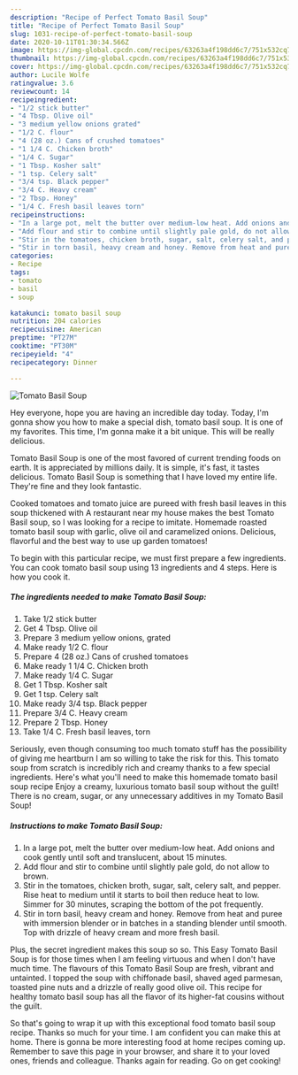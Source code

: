 ```yaml
---
description: "Recipe of Perfect Tomato Basil Soup"
title: "Recipe of Perfect Tomato Basil Soup"
slug: 1031-recipe-of-perfect-tomato-basil-soup
date: 2020-10-11T01:30:34.566Z
image: https://img-global.cpcdn.com/recipes/63263a4f198dd6c7/751x532cq70/tomato-basil-soup-recipe-main-photo.jpg
thumbnail: https://img-global.cpcdn.com/recipes/63263a4f198dd6c7/751x532cq70/tomato-basil-soup-recipe-main-photo.jpg
cover: https://img-global.cpcdn.com/recipes/63263a4f198dd6c7/751x532cq70/tomato-basil-soup-recipe-main-photo.jpg
author: Lucile Wolfe
ratingvalue: 3.6
reviewcount: 14
recipeingredient:
- "1/2 stick butter"
- "4 Tbsp. Olive oil"
- "3 medium yellow onions grated"
- "1/2 C. flour"
- "4 (28 oz.) Cans of crushed tomatoes"
- "1 1/4 C. Chicken broth"
- "1/4 C. Sugar"
- "1 Tbsp. Kosher salt"
- "1 tsp. Celery salt"
- "3/4 tsp. Black pepper"
- "3/4 C. Heavy cream"
- "2 Tbsp. Honey"
- "1/4 C. Fresh basil leaves torn"
recipeinstructions:
- "In a large pot, melt the butter over medium-low heat. Add onions and cook gently until soft and translucent, about 15 minutes."
- "Add flour and stir to combine until slightly pale gold, do not allow to brown."
- "Stir in the tomatoes, chicken broth, sugar, salt, celery salt, and pepper. Rise heat to medium until it starts to boil then reduce heat to low. Simmer for 30 minutes, scraping the bottom of the pot frequently."
- "Stir in torn basil, heavy cream and honey. Remove from heat and puree with immersion blender or in batches in a standing blender until smooth. Top with drizzle of heavy cream and more fresh basil."
categories:
- Recipe
tags:
- tomato
- basil
- soup

katakunci: tomato basil soup 
nutrition: 204 calories
recipecuisine: American
preptime: "PT27M"
cooktime: "PT30M"
recipeyield: "4"
recipecategory: Dinner

---
```



![Tomato Basil Soup](https://img-global.cpcdn.com/recipes/63263a4f198dd6c7/751x532cq70/tomato-basil-soup-recipe-main-photo.jpg)

Hey everyone, hope you are having an incredible day today. Today, I'm gonna show you how to make a special dish, tomato basil soup. It is one of my favorites. This time, I'm gonna make it a bit unique. This will be really delicious.

Tomato Basil Soup is one of the most favored of current trending foods on earth. It is appreciated by millions daily. It is simple, it's fast, it tastes delicious. Tomato Basil Soup is something that I have loved my entire life. They're fine and they look fantastic.

Cooked tomatoes and tomato juice are pureed with fresh basil leaves in this soup thickened with A restaurant near my house makes the best Tomato Basil soup, so I was looking for a recipe to imitate. Homemade roasted tomato basil soup with garlic, olive oil and caramelized onions. Delicious, flavorful and the best way to use up garden tomatoes!


To begin with this particular recipe, we must first prepare a few ingredients. You can cook tomato basil soup using 13 ingredients and 4 steps. Here is how you cook it.

<!--inarticleads1-->

##### The ingredients needed to make Tomato Basil Soup:

1. Take 1/2 stick butter
1. Get 4 Tbsp. Olive oil
1. Prepare 3 medium yellow onions, grated
1. Make ready 1/2 C. flour
1. Prepare 4 (28 oz.) Cans of crushed tomatoes
1. Make ready 1 1/4 C. Chicken broth
1. Make ready 1/4 C. Sugar
1. Get 1 Tbsp. Kosher salt
1. Get 1 tsp. Celery salt
1. Make ready 3/4 tsp. Black pepper
1. Prepare 3/4 C. Heavy cream
1. Prepare 2 Tbsp. Honey
1. Take 1/4 C. Fresh basil leaves, torn


Seriously, even though consuming too much tomato stuff has the possibility of giving me heartburn I am so willing to take the risk for this. This tomato soup from scratch is incredibly rich and creamy thanks to a few special ingredients. Here&#39;s what you&#39;ll need to make this homemade tomato basil soup recipe Enjoy a creamy, luxurious tomato basil soup without the guilt! There is no cream, sugar, or any unnecessary additives in my Tomato Basil Soup! 

<!--inarticleads2-->

##### Instructions to make Tomato Basil Soup:

1. In a large pot, melt the butter over medium-low heat. Add onions and cook gently until soft and translucent, about 15 minutes.
1. Add flour and stir to combine until slightly pale gold, do not allow to brown.
1. Stir in the tomatoes, chicken broth, sugar, salt, celery salt, and pepper. Rise heat to medium until it starts to boil then reduce heat to low. Simmer for 30 minutes, scraping the bottom of the pot frequently.
1. Stir in torn basil, heavy cream and honey. Remove from heat and puree with immersion blender or in batches in a standing blender until smooth. Top with drizzle of heavy cream and more fresh basil.


Plus, the secret ingredient makes this soup so so. This Easy Tomato Basil Soup is for those times when I am feeling virtuous and when I don&#39;t have much time. The flavours of this Tomato Basil Soup are fresh, vibrant and untainted. I topped the soup with chiffonade basil, shaved aged parmesan, toasted pine nuts and a drizzle of really good olive oil. This recipe for healthy tomato basil soup has all the flavor of its higher-fat cousins without the guilt. 

So that's going to wrap it up with this exceptional food tomato basil soup recipe. Thanks so much for your time. I am confident you can make this at home. There is gonna be more interesting food at home recipes coming up. Remember to save this page in your browser, and share it to your loved ones, friends and colleague. Thanks again for reading. Go on get cooking!
